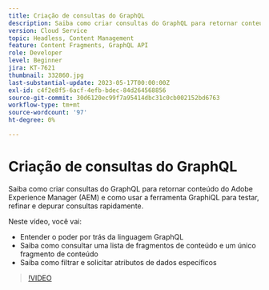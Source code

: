 ```yaml
---
title: Criação de consultas do GraphQL
description: Saiba como criar consultas do GraphQL para retornar conteúdo do Adobe Experience Manager (AEM) e como usar a ferramenta GraphiQL para testar, refinar e depurar consultas rapidamente.
version: Cloud Service
topic: Headless, Content Management
feature: Content Fragments, GraphQL API
role: Developer
level: Beginner
jira: KT-7621
thumbnail: 332860.jpg
last-substantial-update: 2023-05-17T00:00:00Z
exl-id: c4f2e8f5-6acf-4efb-bdec-84d264568856
source-git-commit: 30d6120ec99f7a95414dbc31c0cb002152bd6763
workflow-type: tm+mt
source-wordcount: '97'
ht-degree: 0%

---
```


# Criação de consultas do GraphQL

Saiba como criar consultas do GraphQL para retornar conteúdo do Adobe Experience Manager (AEM) e como usar a ferramenta GraphiQL para testar, refinar e depurar consultas rapidamente.

Neste vídeo, você vai:

+ Entender o poder por trás da linguagem GraphQL
+ Saiba como consultar uma lista de fragmentos de conteúdo e um único fragmento de conteúdo
+ Saiba como filtrar e solicitar atributos de dados específicos

>[!VIDEO](https://video.tv.adobe.com/v/332860?quality=12&learn=on)

